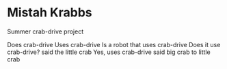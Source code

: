 
Mistah Krabbs
=============

Summer crab-drive project

Does crab-drive
Uses crab-drive
Is a robot
that uses crab-drive
Does it use crab-drive?
said the little crab
Yes, uses crab-drive
said big crab to little crab

